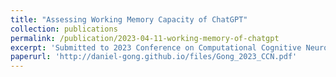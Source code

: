 ```yaml
---
title: "Assessing Working Memory Capacity of ChatGPT"
collection: publications
permalink: /publication/2023-04-11-working-memory-of-chatgpt
excerpt: 'Submitted to 2023 Conference on Computational Cognitive Neuroscience. This paper investigated the working memory capacity of ChatGPT using N-back tasks.'
paperurl: 'http://daniel-gong.github.io/files/Gong_2023_CCN.pdf'
---
```


